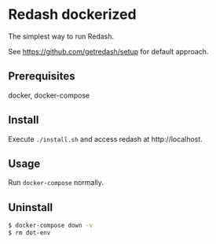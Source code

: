 # Redash dockerized

The simplest way to run Redash. 

See https://github.com/getredash/setup for default approach.

## Prerequisites

docker, docker-compose

## Install

Execute `./install.sh` and access redash at http://localhost.

## Usage

Run `docker-compose` normally.

## Uninstall

```bash
$ docker-compose down -v
$ rm dot-env
```

